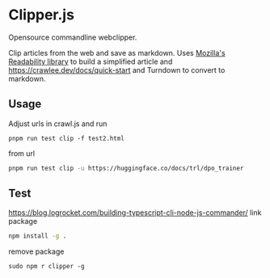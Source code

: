 # Clipper.js 

Opensource commandline webclipper.

Clip articles from the web and save as markdown.  Uses [Mozilla's Readability library](https://github.com/mozilla/readability) to build a simplified article and https://crawlee.dev/docs/quick-start and Turndown to convert to markdown.

## Usage

Adjust urls in crawl.js and run

```
pnpm run test clip -f test2.html
```


from url

```bash
pnpm run test clip -u https://huggingface.co/docs/trl/dpo_trainer
```

## Test 
https://blog.logrocket.com/building-typescript-cli-node-js-commander/
link package
  
```bash 
npm install -g .
```

remove package

```
sudo npm r clipper -g
```
